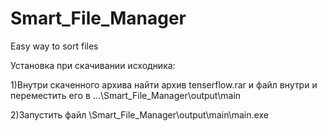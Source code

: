 # Smart_File_Manager
Easy way to sort files

Установка при скачивании исходника:

1)Внутри скаченного архива найти архив tenserflow.rar и файл внутри и переместить его в ...\Smart_File_Manager\output\main

2)Запустить файл \Smart_File_Manager\output\main\main.exe
